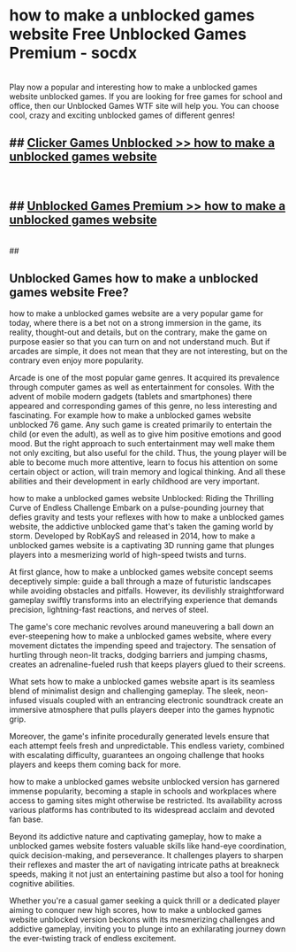 # how to make a unblocked games website  Free Unblocked Games Premium - socdx <br>
<br>
Play now a popular and interesting how to make a unblocked games website unblocked games. If you are looking for free games for school and office, then our Unblocked Games WTF site will help you. You can choose cool, crazy and exciting unblocked games of different genres!


## ##  [Clicker Games Unblocked >> how to make a unblocked games website](http://freeplayer.one?title=how_to_make_a_unblocked_games_website&ref=UGames)
  <br>

##  ## [Unblocked Games Premium >> how to make a unblocked games website](http://freeplayer.one?title=how_to_make_a_unblocked_games_website&ref=UGames)
  <br>
  ##



## Unblocked Games how to make a unblocked games website Free?

how to make a unblocked games website are a very popular game for today, where there is a bet not on a strong immersion in the game, its reality, thought-out and details, but on the contrary, make the game on purpose easier so that you can turn on and not understand much. But if arcades are simple, it does not mean that they are not interesting, but on the contrary even enjoy more popularity.

Arcade is one of the most popular game genres. It acquired its prevalence through computer games as well as entertainment for consoles. With the advent of mobile modern gadgets (tablets and smartphones) there appeared and corresponding games of this genre, no less interesting and fascinating. For example how to make a unblocked games website unblocked 76 game. Any such game is created primarily to entertain the child (or even the adult), as well as to give him positive emotions and good mood. But the right approach to such entertainment may well make them not only exciting, but also useful for the child. Thus, the young player will be able to become much more attentive, learn to focus his attention on some certain object or action, will train memory and logical thinking. And all these abilities and their development in early childhood are very important.

how to make a unblocked games website Unblocked: Riding the Thrilling Curve of Endless Challenge
Embark on a pulse-pounding journey that defies gravity and tests your reflexes with how to make a unblocked games website, the addictive unblocked game that's taken the gaming world by storm. Developed by RobKayS and released in 2014, how to make a unblocked games website is a captivating 3D running game that plunges players into a mesmerizing world of high-speed twists and turns.

At first glance, how to make a unblocked games website concept seems deceptively simple: guide a ball through a maze of futuristic landscapes while avoiding obstacles and pitfalls. However, its devilishly straightforward gameplay swiftly transforms into an electrifying experience that demands precision, lightning-fast reactions, and nerves of steel.

The game's core mechanic revolves around maneuvering a ball down an ever-steepening how to make a unblocked games website, where every movement dictates the impending speed and trajectory. The sensation of hurtling through neon-lit tracks, dodging barriers and jumping chasms, creates an adrenaline-fueled rush that keeps players glued to their screens.

What sets how to make a unblocked games website apart is its seamless blend of minimalist design and challenging gameplay. The sleek, neon-infused visuals coupled with an entrancing electronic soundtrack create an immersive atmosphere that pulls players deeper into the games hypnotic grip.

Moreover, the game's infinite procedurally generated levels ensure that each attempt feels fresh and unpredictable. This endless variety, combined with escalating difficulty, guarantees an ongoing challenge that hooks players and keeps them coming back for more.

how to make a unblocked games website unblocked version has garnered immense popularity, becoming a staple in schools and workplaces where access to gaming sites might otherwise be restricted. Its availability across various platforms has contributed to its widespread acclaim and devoted fan base.

Beyond its addictive nature and captivating gameplay, how to make a unblocked games website fosters valuable skills like hand-eye coordination, quick decision-making, and perseverance. It challenges players to sharpen their reflexes and master the art of navigating intricate paths at breakneck speeds, making it not just an entertaining pastime but also a tool for honing cognitive abilities.

Whether you're a casual gamer seeking a quick thrill or a dedicated player aiming to conquer new high scores, how to make a unblocked games website unblocked version beckons with its mesmerizing challenges and addictive gameplay, inviting you to plunge into an exhilarating journey down the ever-twisting track of endless excitement.